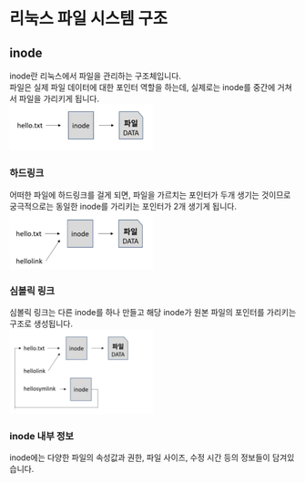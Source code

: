 # 리눅스 파일 시스템 구조  

## inode
inode란 리눅스에서 파일을 관리하는 구조체입니다.  
파일은 실제 파일 데이터에 대한 포인터 역할을 하는데, 실제로는 inode를 중간에 거쳐서 파일을 가리키게 됩니다.  
<img src="../assets/img/2024/02/2024-02-28-linux_inode/file_pointer_and_inode.png" width="50%"/>

### 하드링크  
어떠한 파일에 하드링크를 걸게 되면, 파일을 가르치는 포인터가 두개 생기는 것이므로 궁극적으로는 동일한 inode를 가리키는 포인터가 2개 생기게 됩니다.  
<img src="../assets/img/2024/02/2024-02-28-linux_inode/inode_with_hardlink.png" width="50%"/>

### 심볼릭 링크
심볼릭 링크는 다른 inode를 하나 만들고 해당 inode가 원본 파일의 포인터를 가리키는 구조로 생성됩니다.  
<img src="../assets/img/2024/02/2024-02-28-linux_inode/inode_symlink.png" width="50%"/>

### inode 내부 정보  
inode에는 다양한 파일의 속성값과 권한, 파일 사이즈, 수정 시간 등의 정보들이 담겨있습니다.  
